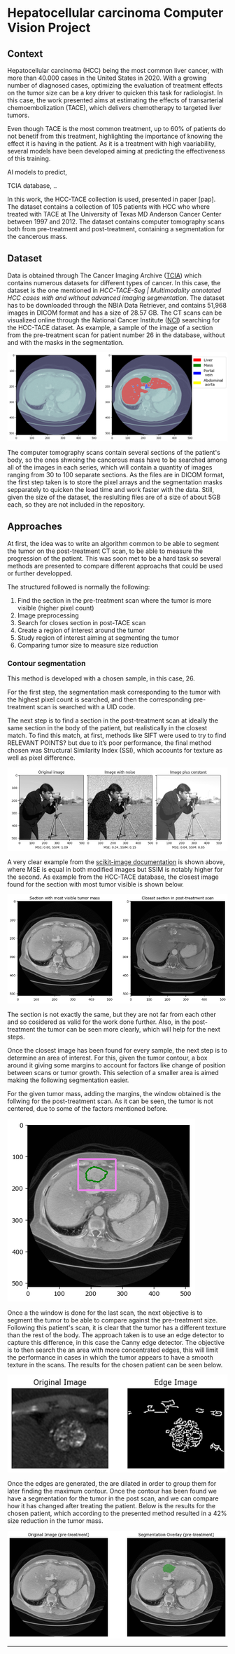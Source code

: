 # Hepatocellular carcinoma Computer Vision Project

## Context

Hepatocellular carcinoma (HCC) being the most common liver cancer, with more than 40.000 cases in the United States in 2020. With a growing number of diagnosed cases, optimizing the evaluation of treatment effects on the tumor size can be a key driver to quicken this task for radiologist. In this case, the work presented aims at estimating the effects of transarterial chemoembolization (TACE), which delivers chemotherapy to targeted liver tumors.

Even though TACE is the most common treatment, up to 60\% of patients do not benetif from this treatment, highlighting the importance of knowing the effect it is having in the patient. As it is a treatment with high vaariability, several models have been developed aiming at predicting the effectiveness of this training.

AI models to predict,

TCIA database, ..

In this work, the HCC-TACE collection is used, presented in paper [pap]. The dataset contains a collection of 105 patients with HCC who where treated with TACE at The University of Texas MD Anderson Cancer Center between 1997 and 2012. The dataset contains computer tomography scans both from pre-treatment and post-treatment, containing a segmentation for the cancerous mass.

## Dataset

Data is obtained through The Cancer Imaging Archive ([TCIA](https://www.cancerimagingarchive.net/collection/hcc-tace-seg/))  which contains numerous datasets for different types of cancer. In this case, the dataset is the one mentioned in *HCC-TACE-Seg | Multimodality annotated HCC cases with and without advanced imaging segmentation*. The dataset has to be downloaded through the NBIA Data Retriever, and contains 51,968 images in DICOM format and has a size of 28.57 GB. The CT scans can be visualized online through the National Cancer Institute ([NCI](https://portal.imaging.datacommons.cancer.gov/explore/)) searching for the HCC-TACE dataset. As example, a sample of the image of a section from the pre-treatment scan for patient number 26 in the database, without and with the masks in the segmentation. 

![sample_image_con_seg_25.png](readme_images/sample_image_con_seg_25.png)

The computer tomography scans contain several sections of the patient's body, so the ones shwoing the cancerous mass have to be searched among all of the images in each series, which will contain a quantity of images ranging from 30 to 100 separate sections. As the files are in DICOM format, the first step taken is to store the pixel arrays and the segmentation masks sepparately to quicken the load time and work faster with the data. Still, given the size of the dataset, the reslulting files are of a size of about 5GB each, so they are not included in the repository. 

## Approaches

At first, the idea was to write an algorithm common to be able to segment the tumor on the post-treatment CT scan, to be able to measure the progression of the patient. This was soon met to be a hard task so several methods are presented to compare different approachs that could be used or further developped. 

The structured followed is normally the following:

1. Find the section in the pre-treatment scan where the tumor is more visible (higher pixel count) 
2. Image preprocessing
3. Search for closes section in post-TACE scan
4. Create a region of interest around the tumor 
5. Study region of interest aiming at segmenting the tumor
6. Comparing tumor size to measure size reduction 

### Contour segmentation

This method is developed with a chosen sample, in this case, 26. 

For the first step, the segmentation mask corresponding to the tumor with the highest pixel count is searched, and then the corresponding pre-treatment scan is searched with a UID code. 

The next step is to find a section in the post-treatment scan at ideally the same section in the body of the patient, but realistically in the closest match. To find this match, at first, methods like SIFT were used to try to find RELEVANT POINTS? but due to it’s poor performance, the final method chosen was Structural Similarity Index (SSI), which accounts for texture as well as pixel difference. 

![Untitled](readme_images/ssim.png)

A very clear example from the [scikit-image documentation](https://scikit-image.org/docs/stable/auto_examples/transform/plot_ssim.html) is shown above, where MSE is equal in both modified images but SSIM is notably higher for the second. As example from the HCC-TACE database, the closest image found for the section with most tumor visible is shown below. 

![Untitled](readme_images/closest_img.png)

The section is not exactly the same, but they are not far from each other and so cosidered as valid for the work done further. Also, in the post-treatment the tumor can be seen more clearly, which will help for the next steps. 

Once the closest image has been found for every sample, the next step is to determine an area of interest. For this, given the tumor contour, a box around it giving some margins to account for factors like change of position between scans or tumor growth. This selection of a smaller area is aimed making the following segmentation easier. 

For the given tumor mass, adding the margins, the window obtained is the follwing for the post-treatment scan. As it can be seen, the tumor is not centered, due to some of the factors mentioned before. 


![Window contour](readme_images/window_tumor.png)


Once a the window is done for the last scan, the next objective is to segment the tumor to be able to compare against the pre-treatment size. 
Following this patient's scan, it is clear that the tumor has a different texture than the rest of the body. The approach taken is to use an edge detector to capture this difference, in this case the Canny edge detector. The objective is to then search the an area with more concentrated edges, this will limit the performance in cases in which the tumor appears to have a smooth texture in the scans. The results for the chosen patient can be seen below. 

![Edge detection](readme_images/edge_detect.png)



Once the edges are generated, the are dilated in order to group them for later finding the maximum contour. Once the contour has been found we have a segmentation for the tumor in the post scan, and we can compare how it has changed after treating the patient. Below is the results for the chosen patient, which according to the presented method resulted in a 42% size reduction in the tumor mass. 

![Tumor comparison](readme_images/tumor_comparison.png)


---
